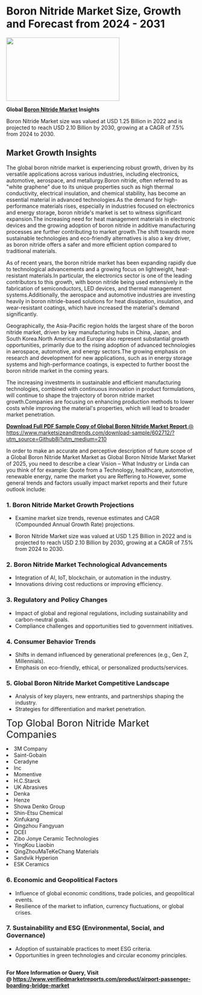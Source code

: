 <H1>Boron Nitride Market Size, Growth and Forecast from 2024 - 2031</H1><img class="aligncenter size-medium wp-image-584254" src="https://thirdeyenews.in/wp-content/uploads/2024/09/Global-Market-Research-300x168.jpeg" alt="" width="300" height="168" /><p><strong>Global&nbsp;<a href="https://www.marketsizeandtrends.com/download-sample/602712/?utm_source=Github8j?utm_medium=210">Boron Nitride Market</a> Insights</strong></p><p>Boron Nitride Market size was valued at USD 1.25 Billion in 2022 and is projected to reach USD 2.10 Billion by 2030, growing at a CAGR of 7.5% from 2024 to 2030.</p><p><h2>Market Growth Insights</h2> <p>The global boron nitride market is experiencing robust growth, driven by its versatile applications across various industries, including electronics, automotive, aerospace, and metallurgy.Boron nitride, often referred to as "white graphene" due to its unique properties such as high thermal conductivity, electrical insulation, and chemical stability, has become an essential material in advanced technologies.As the demand for high-performance materials rises, especially in industries focused on electronics and energy storage, boron nitride's market is set to witness significant expansion.The increasing need for heat management materials in electronic devices and the growing adoption of boron nitride in additive manufacturing processes are further contributing to market growth.The shift towards more sustainable technologies and eco-friendly alternatives is also a key driver, as boron nitride offers a safer and more efficient option compared to traditional materials.</p> <p><a href="#"></a></p> <p>As of recent years, the boron nitride market has been expanding rapidly due to technological advancements and a growing focus on lightweight, heat-resistant materials.In particular, the electronics sector is one of the leading contributors to this growth, with boron nitride being used extensively in the fabrication of semiconductors, LED devices, and thermal management systems.Additionally, the aerospace and automotive industries are investing heavily in boron nitride-based solutions for heat dissipation, insulation, and wear-resistant coatings, which have increased the material's demand significantly.</p> <p>Geographically, the Asia-Pacific region holds the largest share of the boron nitride market, driven by key manufacturing hubs in China, Japan, and South Korea.North America and Europe also represent substantial growth opportunities, primarily due to the rising adoption of advanced technologies in aerospace, automotive, and energy sectors.The growing emphasis on research and development for new applications, such as in energy storage systems and high-performance coatings, is expected to further boost the boron nitride market in the coming years.</p> <p>The increasing investments in sustainable and efficient manufacturing technologies, combined with continuous innovation in product formulations, will continue to shape the trajectory of boron nitride market growth.Companies are focusing on enhancing production methods to lower costs while improving the material's properties, which will lead to broader market penetration.</p> <p><a href="#"></p><p><span class=""><strong>Download Full PDF Sample Copy of Global Boron Nitride Market Report</strong> @ <a href="https://www.marketsizeandtrends.com/download-sample/602712/?utm_source=Github8j?utm_medium=210" target="_blank">https://www.marketsizeandtrends.com/download-sample/602712/?utm_source=Github8j?utm_medium=210</a></span></p><p>In order to make an accurate and perceptive description of future scope of a Global&nbsp;Boron Nitride Market Market as Global&nbsp;Boron Nitride Market Market of 2025, you need to describe a clear Vision &ndash; What Industry or Linda can you think of for example: Quote from a Technology, healthcare, automotive, renewable energy, name the market you are Reffering to.However, some general trends and factors usually impact market reports and their future outlook include:</p><h3>1.&nbsp;<strong>Boron Nitride Market Growth Projections</strong></h3><ul><li>Examine market size trends, revenue estimates and CAGR (Compounded Annual Growth Rate) projections.</li><li><p>Boron Nitride Market size was valued at USD 1.25 Billion in 2022 and is projected to reach USD 2.10 Billion by 2030, growing at a CAGR of 7.5% from 2024 to 2030.</p></li></ul><h3>2.&nbsp;<strong>Boron Nitride Market Technological Advancements</strong></h3><ul><li>Integration of AI, IoT, blockchain, or automation in the industry.</li><li>Innovations driving cost reductions or improving efficiency.</li></ul><h3>3.&nbsp;<strong>Regulatory and Policy Changes</strong></h3><ul><li>Impact of global and regional regulations, including sustainability and carbon-neutral goals.</li><li>Compliance challenges and opportunities tied to government initiatives.</li></ul><h3>4.&nbsp;<strong>Consumer Behavior Trends</strong></h3><ul><li>Shifts in demand influenced by generational preferences (e.g., Gen Z, Millennials).</li><li>Emphasis on eco-friendly, ethical, or personalized products/services.</li></ul><h3>5.&nbsp;<strong>Global Boron Nitride Market Competitive Landscape</strong></h3><ul><li>Analysis of key players, new entrants, and partnerships shaping the industry.</li><li>Strategies for differentiation and market penetration.</li></ul><p data-pm-slice="1 1 []"><span style="color: inherit; font-family: inherit; font-size: 25px;">Top Global Boron Nitride Market Companies</span></p><div class="" data-test-id=""><p><li>3M Company</li><li> Saint-Gobain</li><li> Ceradyne</li><li> Inc</li><li> Momentive</li><li> H.C.Starck</li><li> UK Abrasives</li><li> Denka</li><li> Henze</li><li> Showa Denko Group</li><li> Shin-Etsu Chemical</li><li> Xinfukang</li><li> Qingzhou Fangyuan</li><li> DCEI</li><li> Zibo Jonye Ceramic Technologies</li><li> YingKou Liaobin</li><li> QingZhouMaTeKeChang Materials</li><li> Sandvik Hyperion</li><li> ESK Ceramics</li></p></div><h3>6.&nbsp;<strong>Economic and Geopolitical Factors</strong></h3><ul><li>Influence of global economic conditions, trade policies, and geopolitical events.</li><li>Resilience of the market to inflation, currency fluctuations, or global crises.</li></ul><h3>7.&nbsp;<strong>Sustainability and ESG (Environmental, Social, and Governance)</strong></h3><ul><li>Adoption of sustainable practices to meet ESG criteria.</li><li>Opportunities in green technologies and circular economy principles.</li></ul><h2><strong style="font-size: 14px;">For More Information or Query, Visit @&nbsp;</strong><a style="background-color: #ffffff; font-size: 14px;" href="https://www.marketsizeandtrends.com/report/boron-nitride-market/" target="_blank">https://www.verifiedmarketreports.com/product/airport-passenger-boarding-bridge-market</a></h2>